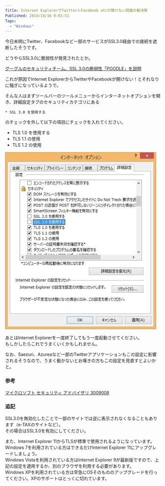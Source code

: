 ```yaml
---
Title: Internet ExplorerでTwitterとFacebook etcが開けない問題の解決策
Published: 2014/10/16 0:03:51
Tags:
  - "Windows"
---
```

今日未明にTwitter、Facebookなど一部のサービスがSSL3.0経由での接続を遮断したそうです。

どうやらSSL3.0に脆弱性が発見されたとか。

[グーグルのセキュリティチーム、SSL 3.0の脆弱性「POODLE」を説明](http://japan.cnet.com/news/service/35055155/)

これが原因でInternet ExplorerからTwitterやFacebookが開けない！とそれなりに騒ぎになっているようで。

<!-- more -->

そんな人はまずツールバーのツールメニューからインターネットオプションを開き、詳細設定タブのセキュリティカテゴリにある

```
* SSL 3.0 を使用する  
```

のチェックを外して以下の項目にチェックを入れてください。

- TLS 1.0 を使用する
- TLS 1.1 の使用
- TLS 1.2 の使用

![](20141016000257.jpg) 

あとはInternet Explorerを一度終了してもう一度起動させてください。  
もしかしたらこれでうまくいくかもしれません。

なお、Saezuri、Azureaなど一部のTwitterアプリケーションもこの設定に影響されるそうなので、うまく動かないとお嘆きの方もこの設定を見直すとよいかと。

### 参考
[マイクロソフト セキュリティ アドバイザリ 3009008](https://technet.microsoft.com/ja-jp/library/security/3009008)

### 追記  
SSL3.0を無効化したことで一部のサイトでは逆に表示されなくなることもあります（e-TAXのサイトなど）。  
その場合はSSL3.0を有効にしてください。

また、Internet Explorer 11からTLSが標準で使用されるようになっています。  
Windows 7を利用されている方はできるだけInternet Explorer 11にアップグレードしましょう。  
Windows Vistaを利用されている方はInternet Explorer 9が最新版ですので、上記の設定を適用するか、別のブラウザを利用する必要があります。  
Windows XPを利用されている方は早急にOSそのもののアップグレードを行ってください。XPのサポートはとっくに切れています。
